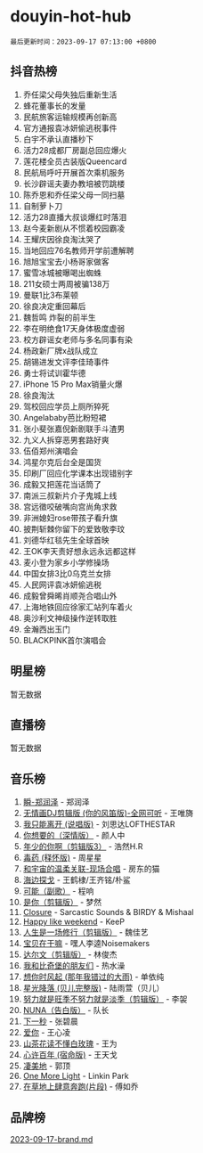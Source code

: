 # douyin-hot-hub

`最后更新时间：2023-09-17 07:13:00 +0800`

## 抖音热榜

1. 乔任梁父母失独后重新生活
1. 蜂花董事长的发量
1. 民航旅客运输规模再创新高
1. 官方通报袁冰妍偷逃税事件
1. 白宇不承认直播秒下
1. 活力28成都厂房副总回应爆火
1. 莲花楼全员古装版Queencard
1. 民航局呼吁开展首次乘机服务
1. 长沙辟谣夫妻办教培被罚跳楼
1. 陈乔恩和乔任梁父母一同扫墓
1. 自制萝卜刀
1. 活力28直播大叔谈爆红时落泪
1. 赵今麦新剧从不惯着校园霸凌
1. 王耀庆因徐良淘汰哭了
1. 当地回应76名教师开学前遭解聘
1. 旭旭宝宝去小杨哥家做客
1. 蜜雪冰城被曝喝出蜘蛛
1. 211女硕士两周被骗138万
1. 曼联1比3布莱顿
1. 徐良决定重回幕后
1. 魏哲鸣 炸裂的前半生
1. 李在明绝食17天身体极度虚弱
1. 校方辟谣女老师与多名同事有染
1. 杨政新厂牌x战队成立
1. 胡锡进发文评李佳琦事件
1. 勇士将试训霍华德
1. iPhone 15 Pro Max销量火爆
1. 徐良淘汰
1. 驾校回应学员上厕所猝死
1. Angelababy芭比粉短裙
1. 张小斐张嘉倪新剧联手斗渣男
1. 九义人拆穿恶男套路好爽
1. 伍佰郑州演唱会
1. 鸿星尔克后台全是国货
1. 印刷厂回应化学课本出现错别字
1. 成毅又把莲花当话筒了
1. 南派三叔新片介子鬼城上线
1. 宫远徵咬破嘴向宫尚角求救
1. 非洲媳妇rose带孩子看升旗
1. 披荆斩棘你留下的爱致敬李玟
1. 刘德华红毯先生全球首映
1. 王OK李天责好想永远永远都这样
1. 麦小登为家乡小学修操场
1. 中国女排3比0乌克兰女排
1. 人民网评袁冰妍偷逃税
1. 成毅曾舜晞肖顺尧合唱山外
1. 上海地铁回应徐家汇站列车着火
1. 奥沙利文神级操作逆转取胜
1. 金瀚西出玉门
1. BLACKPINK首尔演唱会

## 明星榜

暂无数据

## 直播榜

暂无数据

## 音乐榜

1. [瞬-郑润泽](https://sf3-cdn-tos.douyinstatic.com/obj/tos-cn-ve-2774/oYXHIohzvbNAzBhHgyksWpRM4bfkDsBdBDAynw) - 郑润泽
1. [无情画DJ剪辑版 (你的风笛版)-全网可听](https://sf6-cdn-tos.douyinstatic.com/obj/tos-cn-ve-2774/oAjAQCzkfhUUdip24sc3BAIW1NyIMoFNwyMS8h) - 王唯旖
1. [我只能离开 (说唱版)](https://sf6-cdn-tos.douyinstatic.com/obj/tos-cn-ve-2774/oA7eutBAQjZQDuej2bOyxYUvk6PSqnYx8TDgCB) - 刘思达LOFTHESTAR
1. [你想要的（深情版）](https://sf6-cdn-tos.douyinstatic.com/obj/tos-cn-ve-2774/oIMnk8GFpoYUtBP39qsBLeMCDPQxxYcI4gbeZS) - 颜人中
1. [年少的你啊（剪辑版3）](https://sf6-cdn-tos.douyinstatic.com/obj/tos-cn-ve-2774/oo2vDGhzyAtN1QLfh5k1iBIpWAv2NOZQysM5tK) - 浩然H.R
1. [毒药 (释怀版)](https://sf6-cdn-tos.douyinstatic.com/obj/tos-cn-ve-2774/oYILMEAzspdZBIzy4frJNB8ZHPHWAhiwowd4Ad) - 周星星
1. [和宇宙的温柔关联-现场合唱](https://sf3-cdn-tos.douyinstatic.com/obj/tos-cn-ve-2774/o0hONGDYQBgk0e5bqDeQOonVmncA6tC2nBwZLT) - 房东的猫
1. [海边探戈](https://sf3-cdn-tos.douyinstatic.com/obj/tos-cn-ve-2774/os9gE0VQCGqt6VQkZDyBBYvfSDY0QFe3vVmubn) - 王鹤棣/王齐铭/朴鲨
1. [可能（副歌）](https://sf3-cdn-tos.douyinstatic.com/obj/tos-cn-ve-2774/cde1731888894259b333569393c2fb51) - 程响
1. [是你（剪辑版）](https://sf3-cdn-tos.douyinstatic.com/obj/tos-cn-ve-2774/46019dae783c4c969944217fe1cfafc4) - 梦然
1. [Closure](https://sf3-cdn-tos.douyinstatic.com/obj/tos-cn-ve-2774/84f7422b29f94b78a5f3b0386275db35) - Sarcastic Sounds & BIRDY & Mishaal
1. [Happy like weekend](https://sf6-cdn-tos.douyinstatic.com/obj/tos-cn-ve-2774/o0OfAnfYcF4hwK8mwGGQx597Wf1QAOb9KehnDk) - KeeP
1. [人生是一场修行（剪辑版）](https://sf6-cdn-tos.douyinstatic.com/obj/tos-cn-ve-2774/o0sAifg0HRuNkBG4VyVJBzh0UdIWMRjxzm0zhQ) - 魏佳艺
1. [宝贝在干嘛](https://sf6-cdn-tos.douyinstatic.com/obj/tos-cn-ve-2774/okW4hBCfJI5B2ZEgTCtikhMW7IafzNrBQIYkpJ) - 嘿人李逵Noisemakers
1. [达尔文（剪辑版）](https://sf6-cdn-tos.douyinstatic.com/obj/tos-cn-ve-2774/oQuPQQmEgnCeZsgKQ78VBZjNVtegzBGpoSbQPD) - 林俊杰
1. [我和比奇堡的朋友们](https://sf6-cdn-tos.douyinstatic.com/obj/tos-cn-ve-2774/f0505db981ea4a6d91453a15924a82aa) - 热水澡
1. [想你时风起 (那年我错过的大雨)](https://sf6-cdn-tos.douyinstatic.com/obj/tos-cn-ve-2774/ooR7G8ftDMzIgnxa0HbReM4CZ74qknQABLtHB1) - 单依纯
1. [星光降落 (贝儿完整版)](https://sf3-cdn-tos.douyinstatic.com/obj/tos-cn-ve-2774/okwB9hAwyAtsFFkFBzAX1hOOfQuIoMNs0W2Mwr) - 陆雨萱（贝儿）
1. [努力就是旺季不努力就是淡季（剪辑版）](https://sf3-cdn-tos.douyinstatic.com/obj/tos-cn-ve-2774/o4dAb7kbHfZCDv9tePCcuQYnpgyClTtB2Fb7vA) - 李袈
1. [NUNA（告白版）](https://sf6-cdn-tos.douyinstatic.com/obj/tos-cn-ve-2774/a65828cbd8ce41a78a430a58b49f4feb) - 队长
1. [下一秒](https://sf3-cdn-tos.douyinstatic.com/obj/tos-cn-ve-2774/16eedda97153423db2501ff6373be86a) - 张碧晨
1. [爱你](https://sf3-cdn-tos.douyinstatic.com/obj/tos-cn-ve-2774/738d8b240f1e4519b44cf31c84e02e24) - 王心凌
1. [山茶花读不懂白玫瑰](https://sf6-cdn-tos.douyinstatic.com/obj/tos-cn-ve-2774/osfn8B7DktrRHEPJgPCfDbw7QDQEkwC16BxZg9) - 王为
1. [心许百年 (宿命版)](https://sf6-cdn-tos.douyinstatic.com/obj/tos-cn-ve-2774/oM4tBu7QOMCTVT7rK1Pe5NHGFghPMBzykI9ZBf) - 王天戈
1. [凄美地](https://sf6-cdn-tos.douyinstatic.com/obj/tos-cn-ve-2774/oshF4RgFMhmTSa4jCaHNUXI0NetFtBBQBzBZdf) - 郭顶
1. [One More Light](https://sf6-cdn-tos.douyinstatic.com/obj/tos-cn-ve-2774/okIBCInhecoGOE5h6ZvqCBYtfXCIMQEbgkRKgD) - Linkin Park
1. [在草地上肆意奔跑(片段)](https://sf3-cdn-tos.douyinstatic.com/obj/tos-cn-ve-2774/8831d494742f45dabdfa8adb8b817259) - 傅如乔

## 品牌榜

[2023-09-17-brand.md](2023-09-17-brand.md)
